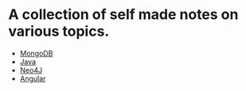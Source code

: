 # A collection of self made notes on various topics.
- [MongoDB](https://github.com/mimanshu-maheshwari/self-notes/blob/main/mongodb/main.pdf)
- [Java](https://github.com/mimanshu-maheshwari/self-notes/blob/main/java/client-interview-enablement-java.pdf)
- [Neo4J](https://github.com/mimanshu-maheshwari/self-notes/blob/main/neo4j/main.pdf)
- [Angular](https://github.com/mimanshu-maheshwari/self-notes/blob/main/angular/angularnotestexfile/angular-beyond-basics.pdf)
